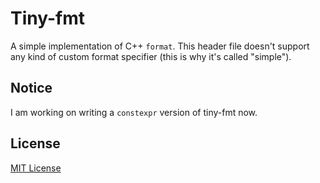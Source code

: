 # Tiny-fmt

A simple implementation of C++ `format`. This header file doesn't support any kind of custom format specifier (this is why it's called "simple").

## Notice

I am working on writing a `constexpr` version of tiny-fmt now.

## License

[MIT License](./LICENSE)
